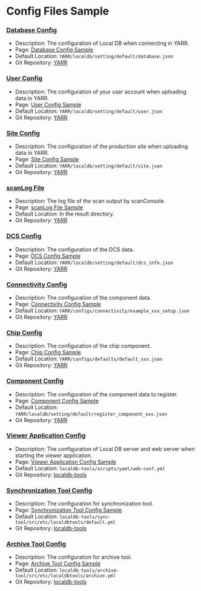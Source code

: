 # Config Files Sample

### [Database Config](config/database.md)

- Description: The configuration of Local DB when connecting in YARR.
- Page: [Database Config Sample](config/database.md)
- Default Location: `YARR/localdb/setting/default/database.json`
- Git Repository: [YARR](https://gitlab.cern.ch/YARR/YARR)

### [User Config](config/user.md)

- Description: The configuration of your user account when uploading data in YARR.
- Page: [User Config Sample](config/user.md)
- Default Location: `YARR/localdb/setting/default/user.json`
- Git Repository: [YARR](https://gitlab.cern.ch/YARR/YARR)

### [Site Config](config/site.md)

- Description: The configuration of the production site when uploading data in YARR.
- Page: [Site Config Sample](config/site.md)
- Default Location: `YARR/localdb/setting/default/site.json`
- Git Repository: [YARR](https://gitlab.cern.ch/YARR/YARR)

### [scanLog File](config/scan-log.md)

- Description: The log file of the scan output by scanConsole.
- Page: [scanLog File Sample](config/scan-log.md)
- Default Location: In the result directory.
- Git Repository: [YARR](https://gitlab.cern.ch/YARR/YARR)

### [DCS Config](config/dcs.md)

- Description: The configuration of the DCS data.
- Page: [DCS Config Sample](config/dcs.md)
- Default Location: `YARR/localdb/setting/default/dcs_info.json`
- Git Repository: [YARR](https://gitlab.cern.ch/YARR/YARR)

### [Connectivity Config](config/connectivity.md)

- Description: The configuration of the component data.
- Page: [Connectivity Config Sample](config/connectivity.md)
- Default Location: `YARR/configs/connectivity/example_xxx_setup.json`
- Git Repository: [YARR](https://gitlab.cern.ch/YARR/YARR)

### [Chip Config](config/chip.md)

- Description: The configuration of the chip component.
- Page: [Chip Config Sample](config/chip.md)
- Default Location: `YARR/configs/defaults/default_xxx.json`
- Git Repository: [YARR](https://gitlab.cern.ch/YARR/YARR)

### [Component Config](config/component.md)

- Description: The configuration of the component data to register.
- Page: [Component Config Sample](config/component.md)
- Default Location: `YARR/localdb/setting/default/register_component_xxx.json`
- Git Repository: [YARR](https://gitlab.cern.ch/YARR/YARR)

### [Viewer Application Config](config/viewer.md)

- Description: The configuration of Local DB server and web server when starting the viewer application.
- Page: [Viewer Application Config Sample](config/viewer.md)
- Default Location: `localdb-tools/scripts/yaml/web-conf.yml`
- Git Repository: [localdb-tools](https://gitlab.cern.ch/YARR/localdb-tools)

### [Synchronization Tool Config](config/sync.md)

- Description: The configuration for synchronization tool.
- Page: [Synchronization Tool Config Sample](config/sync.md)
- Default Location: `localdb-tools/sync-tool/src/etc/localdbtools/default.yml`
- Git Repository: [localdb-tools](https://gitlab.cern.ch/YARR/localdb-tools)

### [Archive Tool Config](config/archive.md)

- Description: The configuration for archive tool.
- Page: [Archive Tool Config Sample](config/archive.md)
- Default Location: `localdb-tools/archive-tool/src/etc/localdbtools/archive.yml`
- Git Repository: [localdb-tools](https://gitlab.cern.ch/YARR/localdb-tools)
